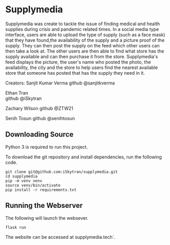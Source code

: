# Supplymedia
Supplymedia was create to tackle the issue of finding medical and health supplies during 
crisis and pandemic related times. In a social media type interface, users are able to upload
the type of supply (such as a face mask) that they have found,the availability of the supply 
and a picture proof of the supply. They can then post the supply on the feed which other users can 
then take a look at. The other users are then able to find what store has the supply available and
can then purchase it from the store. Supplymedia's feed displays the picture, the user's name who posted the photo, the availability, the city and the store to help users find the nearest available store that someone has posted that has the supply they need in it.

 Creators:
 Sanjit Kumar Verma 
 github @sanjitkverma

 Ethan Tran   
 github @iSkytran

 Zachary Wilson
 github @ZTW21

 Senih Tosun
 github @senihtosun


## Downloading Source

Python 3 is required to run this project.

To download the git repository and install dependencies, run the following code.

```shell
git clone git@github.com:iSkytran/supplymedia.git
cd supplymedia
pip -m venv venv
source venv/bin/activate
pip install -r requirements.txt
```

## Running the Webserver

The following will launch the websever.

```shell
flask run
```

The website can be accessed at supplymedia.tech`.

